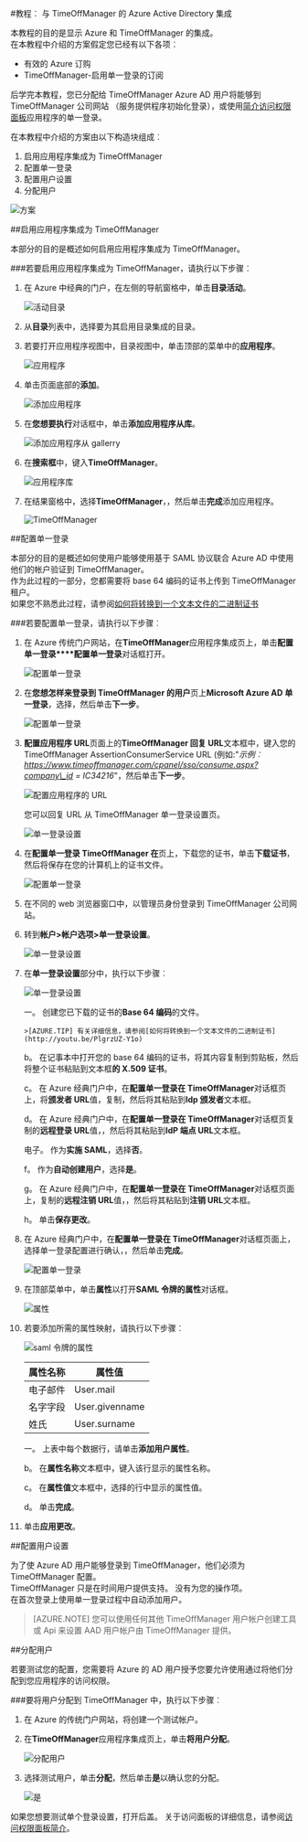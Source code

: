 <properties 
    pageTitle="教程︰ Azure Active Directory 集成与 TimeOffManager |Microsoft Azure" 
    description="了解如何使用 TimeOffManager Azure Active Directory 以启用单一登录、 自动化资源调配，以及更多 ！" 
    services="active-directory" 
    authors="jeevansd"  
    documentationCenter="na" 
    manager="femila"/>
<tags 
    ms.service="active-directory" 
    ms.devlang="na" 
    ms.topic="article" 
    ms.tgt_pltfrm="na" 
    ms.workload="identity" 
    ms.date="10/10/2016" 
    ms.author="jeedes" />

#<a name="tutorial-azure-active-directory-integration-with-timeoffmanager"></a>教程︰ 与 TimeOffManager 的 Azure Active Directory 集成
  
本教程的目的是显示 Azure 和 TimeOffManager 的集成。  
在本教程中介绍的方案假定您已经有以下各项︰

-   有效的 Azure 订购
-   TimeOffManager-启用单一登录的订阅
  
后学完本教程，您已分配给 TimeOffManager Azure AD 用户将能够到 TimeOffManager 公司网站 （服务提供程序初始化登录），或使用[简介访问权限面板](active-directory-saas-access-panel-introduction.md)应用程序的单一登录。
  
在本教程中介绍的方案由以下构造块组成︰

1.  启用应用程序集成为 TimeOffManager
2.  配置单一登录
3.  配置用户设置
4.  分配用户

![方案](./media/active-directory-saas-timeoffmanager-tutorial/IC795909.png "方案")

##<a name="enabling-the-application-integration-for-timeoffmanager"></a>启用应用程序集成为 TimeOffManager
  
本部分的目的是概述如何启用应用程序集成为 TimeOffManager。

###<a name="to-enable-the-application-integration-for-timeoffmanager-perform-the-following-steps"></a>若要启用应用程序集成为 TimeOffManager，请执行以下步骤︰

1.  在 Azure 中经典的门户，在左侧的导航窗格中，单击**目录活动**。

    ![活动目录](./media/active-directory-saas-timeoffmanager-tutorial/IC700993.png "活动目录")

2.  从**目录**列表中，选择要为其启用目录集成的目录。

3.  若要打开应用程序视图中，目录视图中，单击顶部的菜单中的**应用程序**。

    ![应用程序](./media/active-directory-saas-timeoffmanager-tutorial/IC700994.png "应用程序")

4.  单击页面底部的**添加**。

    ![添加应用程序](./media/active-directory-saas-timeoffmanager-tutorial/IC749321.png "添加应用程序")

5.  在**您想要执行**对话框中，单击**添加应用程序从库**。

    ![添加应用程序从 gallerry](./media/active-directory-saas-timeoffmanager-tutorial/IC749322.png "添加应用程序从 gallerry")

6.  在**搜索框**中，键入**TimeOffManager**。

    ![应用程序库](./media/active-directory-saas-timeoffmanager-tutorial/IC795910.png "应用程序库")

7.  在结果窗格中，选择**TimeOffManager**，，然后单击**完成**添加应用程序。

    ![TimeOffManager](./media/active-directory-saas-timeoffmanager-tutorial/IC795911.png "TimeOffManager")

##<a name="configuring-single-sign-on"></a>配置单一登录
  
本部分的目的是概述如何使用户能够使用基于 SAML 协议联合 Azure AD 中使用他们的帐户验证到 TimeOffManager。  
作为此过程的一部分，您都需要将 base 64 编码的证书上传到 TimeOffManager 租户。  
如果您不熟悉此过程，请参阅[如何将转换到一个文本文件的二进制证书](http://youtu.be/PlgrzUZ-Y1o)

###<a name="to-configure-single-sign-on-perform-the-following-steps"></a>若要配置单一登录，请执行以下步骤︰

1.  在 Azure 传统门户网站，在**TimeOffManager**应用程序集成页上，单击**配置单一登录****配置单一登录**对话框打开。

    ![配置单一登录](./media/active-directory-saas-timeoffmanager-tutorial/IC795912.png "配置单一登录")

2.  在**您想怎样来登录到 TimeOffManager 的用户**页上**Microsoft Azure AD 单一登录**，选择，然后单击**下一步**。

    ![配置单一登录](./media/active-directory-saas-timeoffmanager-tutorial/IC795913.png "配置单一登录")

3.  **配置应用程序 URL**页面上的**TimeOffManager 回复 URL**文本框中，键入您的 TimeOffManager AssertionConsumerService URL (例如:"*示例︰ https://www.timeoffmanager.com/cpanel/sso/consume.aspx?company\_id = IC34216*"，然后单击**下一步**。

    ![配置应用程序的 URL](./media/active-directory-saas-timeoffmanager-tutorial/IC795914.png "配置应用程序的 URL")

    您可以回复 URL 从 TimeOffManager 单一登录设置页。

    ![单一登录设置](./media/active-directory-saas-timeoffmanager-tutorial/IC795915.png "单一登录设置")

4.  在**配置单一登录 TimeOffManager 在**页上，下载您的证书，单击**下载证书**，然后将保存在您的计算机上的证书文件。

    ![配置单一登录](./media/active-directory-saas-timeoffmanager-tutorial/IC795916.png "配置单一登录")

5.  在不同的 web 浏览器窗口中，以管理员身份登录到 TimeOffManager 公司网站。

6.  转到**帐户\>帐户选项\>单一登录设置**。

    ![单一登录设置](./media/active-directory-saas-timeoffmanager-tutorial/IC795917.png "单一登录设置")

7.  在**单一登录设置**部分中，执行以下步骤︰

    ![单一登录设置](./media/active-directory-saas-timeoffmanager-tutorial/IC795918.png "单一登录设置")

    一。  创建您已下载的证书的**Base 64 编码**的文件。  

        >[AZURE.TIP] 有关详细信息，请参阅[如何将转换到一个文本文件的二进制证书](http://youtu.be/PlgrzUZ-Y1o)

    b。  在记事本中打开您的 base 64 编码的证书，将其内容复制到剪贴板，然后将整个证书粘贴到文本框**的 X.509 证书**。
    
    c。  在 Azure 经典门户中，在**配置单一登录在 TimeOffManager**对话框页上，将**颁发者 URL**值，复制，然后将其粘贴到**Idp 颁发者**文本框。
    
    d。  在 Azure 经典门户中，在**配置单一登录在 TimeOffManager**对话框页复制的**远程登录 URL**值，，然后将其粘贴到**IdP 端点 URL**文本框。
    
    电子。  作为**实施 SAML**，选择**否**。
    

    f。  作为**自动创建用户**，选择**是**。
    
    g。  在 Azure 经典门户中，在**配置单一登录在 TimeOffManager**对话框页面上，复制的**远程注销 URL**值，，然后将其粘贴到**注销 URL**文本框。
    
    h。  单击**保存更改**。

8.  在 Azure 经典门户中，在**配置单一登录在 TimeOffManager**对话框页面上，选择单一登录配置进行确认，，然后单击**完成**。

    ![配置单一登录](./media/active-directory-saas-timeoffmanager-tutorial/IC795919.png "配置单一登录")

9.  在顶部菜单中，单击**属性**以打开**SAML 令牌的属性**对话框。

    ![属性](./media/active-directory-saas-timeoffmanager-tutorial/IC795920.png "属性")

10. 若要添加所需的属性映射，请执行以下步骤︰

    ![saml 令牌的属性](./media/active-directory-saas-timeoffmanager-tutorial/123.png "saml 令牌的属性")

  	|属性名称|属性值|
  	|---|---|
  	|电子邮件|User.mail|
  	|名字字段|User.givenname|
  	|姓氏|User.surname|

    一。  上表中每个数据行，请单击**添加用户属性**。

    b。  在**属性名称**文本框中，键入该行显示的属性名称。

    c。  在**属性值**文本框中，选择的行中显示的属性值。

    d。  单击**完成**。

11. 单击**应用更改**。

##<a name="configuring-user-provisioning"></a>配置用户设置
  
为了使 Azure AD 用户能够登录到 TimeOffManager，他们必须为 TimeOffManager 配置。  
TimeOffManager 只是在时间用户提供支持。 没有为您的操作项。  
在首次登录上使用单一登录过程中自动添加用户。

>[AZURE.NOTE] 您可以使用任何其他 TimeOffManager 用户帐户创建工具或 Api 来设置 AAD 用户帐户由 TimeOffManager 提供。

##<a name="assigning-users"></a>分配用户
  
若要测试您的配置，您需要将 Azure 的 AD 用户授予您要允许使用通过将他们分配到您应用程序的访问权限。

###<a name="to-assign-users-to-timeoffmanager-perform-the-following-steps"></a>要将用户分配到 TimeOffManager 中，执行以下步骤︰

1.  在 Azure 的传统门户网站，将创建一个测试帐户。

2.  在**TimeOffManager**应用程序集成页上，单击**将用户分配**。

    ![分配用户](./media/active-directory-saas-timeoffmanager-tutorial/IC795922.png "分配用户")

3.  选择测试用户，单击**分配**，然后单击**是**以确认您的分配。

    ![是](./media/active-directory-saas-timeoffmanager-tutorial/IC767830.png "是")
  
如果您想要测试单个登录设置，打开后盖。 关于访问面板的详细信息，请参阅[访问权限面板简介](active-directory-saas-access-panel-introduction.md)。
